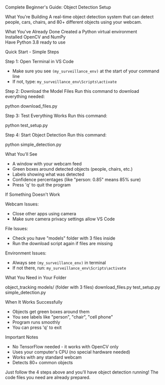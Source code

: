  Complete Beginner's Guide: Object Detection Setup

 What You're Building
A real-time object detection system that can detect people, cars, chairs, and 80+ different objects using your webcam.

 What You've Already Done
Created a Python virtual environment  
Installed OpenCV and NumPy  
Have Python 3.8 ready to use  

 Quick Start - Simple Steps

 Step 1: Open Terminal in VS Code
- Make sure you see `(my_surveillance_env)` at the start of your command line
- If not, type: `my_surveillance_env\Scripts\activate`

 Step 2: Download the Model Files
Run this command to download everything needed:

python download_files.py


 Step 3: Test Everything Works
Run this command:

python test_setup.py

 Step 4: Start Object Detection
Run this command:

python simple_detection.py


 What You'll See
- A window with your webcam feed
- Green boxes around detected objects (people, chairs, etc.)
- Labels showing what was detected
- Confidence percentages (like "person: 0.85" means 85% sure)
- Press 'q' to quit the program

 If Something Doesn't Work

 Webcam Issues:
- Close other apps using camera
- Make sure camera privacy settings allow VS Code

 File Issues:
- Check you have "models" folder with 3 files inside
- Run the download script again if files are missing

 Environment Issues:
- Always see `(my_surveillance_env)` in terminal
- If not there, run: `my_surveillance_env\Scripts\activate`

 What You Need in Your Folder

object_tracking
 models/ (folder with 3 files)
 download_files.py
 test_setup.py
 simple_detection.py


 When It Works Successfully
- Objects get green boxes around them
- You see labels like "person", "chair", "cell phone"
- Program runs smoothly
- You can press 'q' to exit

 Important Notes
- No TensorFlow needed - it works with OpenCV only
- Uses your computer's CPU (no special hardware needed)
- Works with any standard webcam
- Detects 80+ common objects


Just follow the 4 steps above and you'll have object detection running! The code files you need are already prepared.
